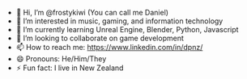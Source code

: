- 👋 Hi, I’m @frostykiwi (You can call me Daniel)
- 👀 I’m interested in music, gaming, and information technology
- 🌱 I’m currently learning Unreal Engine, Blender, Python, Javascript
- 💞️ I’m looking to collaborate on game development
- 📫 How to reach me: https://www.linkedin.com/in/dpnz/
- 😄 Pronouns: He/Him/They
- ⚡ Fun fact: I live in New Zealand

<!---
frostykiwi/frostykiwi is a ✨ special ✨ repository because its `README.md` (this file) appears on your GitHub profile.
You can click the Preview link to take a look at your changes.
--->

